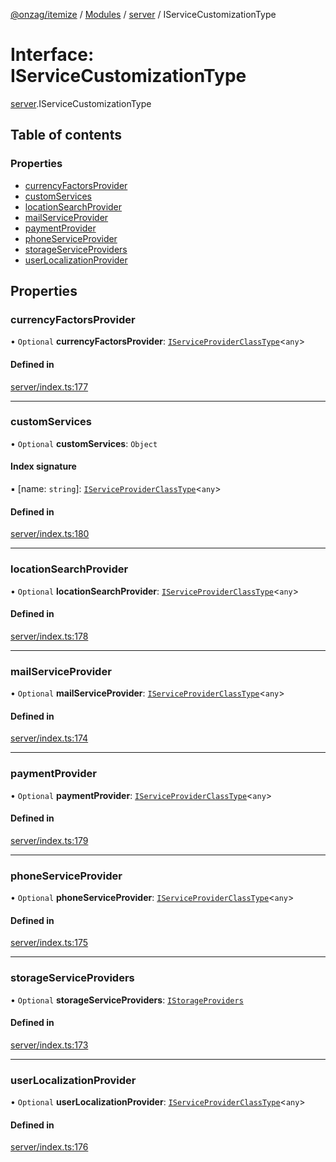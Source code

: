 [@onzag/itemize](../README.md) / [Modules](../modules.md) / [server](../modules/server.md) / IServiceCustomizationType

# Interface: IServiceCustomizationType

[server](../modules/server.md).IServiceCustomizationType

## Table of contents

### Properties

- [currencyFactorsProvider](server.IServiceCustomizationType.md#currencyfactorsprovider)
- [customServices](server.IServiceCustomizationType.md#customservices)
- [locationSearchProvider](server.IServiceCustomizationType.md#locationsearchprovider)
- [mailServiceProvider](server.IServiceCustomizationType.md#mailserviceprovider)
- [paymentProvider](server.IServiceCustomizationType.md#paymentprovider)
- [phoneServiceProvider](server.IServiceCustomizationType.md#phoneserviceprovider)
- [storageServiceProviders](server.IServiceCustomizationType.md#storageserviceproviders)
- [userLocalizationProvider](server.IServiceCustomizationType.md#userlocalizationprovider)

## Properties

### currencyFactorsProvider

• `Optional` **currencyFactorsProvider**: [`IServiceProviderClassType`](server_services.IServiceProviderClassType.md)<`any`\>

#### Defined in

[server/index.ts:177](https://github.com/onzag/itemize/blob/5c2808d3/server/index.ts#L177)

___

### customServices

• `Optional` **customServices**: `Object`

#### Index signature

▪ [name: `string`]: [`IServiceProviderClassType`](server_services.IServiceProviderClassType.md)<`any`\>

#### Defined in

[server/index.ts:180](https://github.com/onzag/itemize/blob/5c2808d3/server/index.ts#L180)

___

### locationSearchProvider

• `Optional` **locationSearchProvider**: [`IServiceProviderClassType`](server_services.IServiceProviderClassType.md)<`any`\>

#### Defined in

[server/index.ts:178](https://github.com/onzag/itemize/blob/5c2808d3/server/index.ts#L178)

___

### mailServiceProvider

• `Optional` **mailServiceProvider**: [`IServiceProviderClassType`](server_services.IServiceProviderClassType.md)<`any`\>

#### Defined in

[server/index.ts:174](https://github.com/onzag/itemize/blob/5c2808d3/server/index.ts#L174)

___

### paymentProvider

• `Optional` **paymentProvider**: [`IServiceProviderClassType`](server_services.IServiceProviderClassType.md)<`any`\>

#### Defined in

[server/index.ts:179](https://github.com/onzag/itemize/blob/5c2808d3/server/index.ts#L179)

___

### phoneServiceProvider

• `Optional` **phoneServiceProvider**: [`IServiceProviderClassType`](server_services.IServiceProviderClassType.md)<`any`\>

#### Defined in

[server/index.ts:175](https://github.com/onzag/itemize/blob/5c2808d3/server/index.ts#L175)

___

### storageServiceProviders

• `Optional` **storageServiceProviders**: [`IStorageProviders`](server.IStorageProviders.md)

#### Defined in

[server/index.ts:173](https://github.com/onzag/itemize/blob/5c2808d3/server/index.ts#L173)

___

### userLocalizationProvider

• `Optional` **userLocalizationProvider**: [`IServiceProviderClassType`](server_services.IServiceProviderClassType.md)<`any`\>

#### Defined in

[server/index.ts:176](https://github.com/onzag/itemize/blob/5c2808d3/server/index.ts#L176)
